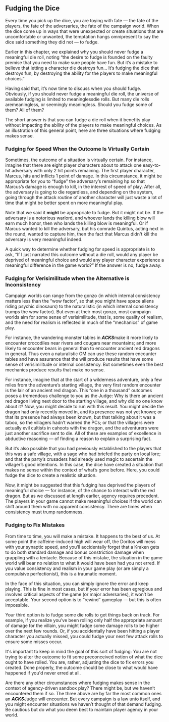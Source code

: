 ## Fudging the Dice

Every time you pick up the dice, you are toying with fate — the fate of the players, the fate of the adversaries, the fate of the campaign world. When the dice come up in ways that were unexpected or create situations that are uncomfortable or unwanted, the temptation hangs omnipresent to say the dice said something they did not — to fudge.

Earlier in this chapter, we explained why you should never fudge a meaningful die roll, noting “the desire to fudge is founded on the faulty premise that you need to make sure people have fun. But it’s a mistake to believe that letting a character die destroys fun... It’s fudging the dice that destroys fun, by destroying the ability for the players to make meaningful choices.”

Having said that, it’s now time to discuss when you should fudge. Obviously, if you should never fudge a meaningful die roll, the universe of available fudging is limited to meaninglessdie rolls. But many die rolls aremeaningless, or seemingly meaningless. Should you fudge some of them? All of them?

The short answer is that you can fudge a die roll when it benefits play without impacting the ability of the players to make meaningful choices. As an illustration of this general point, here are three situations where fudging makes sense.

### Fudging for Speed When the Outcome Is Virtually Certain

Sometimes, the outcome of a situation is virtually certain. For instance, imagine that there are eight player characters about to attack one easy-to-hit adversary with only 2 hit points remaining. The first player character, Marcus, hits and inflicts 1 point of damage. In this circumstance, it might be appropriate for you to “fudge” the adversary’s remaining hp so that Marcus’s damage is enough to kill, in the interest of speed of play. After all, the adversary is going to die regardless, and depending on the system, going through the attack routine of another character will just waste a lot of time that might be better spent on more meaningful play.

Note that we said it **might** be appropriate to fudge. But it might not be. If the adversary is a notorious warlord, and whoever lands the killing blow will earn much honor, then who lands the killing blow is meaningful. Or if Marcus wanted to kill the adversary, but his comrade Quintus, acting next in the round, wanted to capture him, then the fact that Marcus didn't kill the adversary is very meaningful indeed.

A quick way to determine whether fudging for speed is appropriate is to ask, “If I just narrated this outcome without a die roll, would any player be deprived of meaningful choice and would any player character experience a meaningful difference in the game world?” If the answer is no, fudge away.

### **Fudging for Verisimilitude when the Alternative is Inconsistency**

Campaign worlds can range from the gonzo (in which internal consistency matters less than the “wow factor”, so that you might have space aliens riding psychic dinosaurs) to the naturalistic (in which internal consistency trumps the wow factor). But even at their most gonzo, most campaign worlds aim for some sense of verisimilitude, that is, some quality of realism, and the need for realism is reflected in much of the “mechanics” of game play.

For instance, the wandering monster tables in ***ACKS***make it more likely to encounter crocodiles near rivers and cougars near mountains; and more likely to encounter bears in general than to encounter ancient red dragons in general. Thus even a naturalistic GM can use these random encounter tables and have assurance that the will produce results that have some sense of verisimilitude or internal consistency. But sometimes even the best mechanics produce results that make no sense.

For instance, imagine that at the start of a wilderness adventure, only a few miles from the adventure’s starting village, the very first random encounter is the lair of an ancient red dragon. This “one in a thousand” outcomes poses a tremendous challenge to you as the Judge: Why is there an ancient red dragon living next door to the starting village, and why did no one know about it? Now, you might decide to run with this result. You might decide the dragon had only recently moved in, and its presence was not yet known; or that its presence had always been known, but that talking about it was a taboo, so the villagers hadn’t warned the PCs; or that the villagers were actually evil cultists in cahoots with the dragon, and the adventurers were just another sacrifice sent to die. All of these are examples of excellence in abductive reasoning — of finding a reason to explain a surprising fact.

But it’s also possible that you had previously established to the players that this was a safe village, with a sage who had briefed the party on local lore; and that the party’s crusaders had already used magic to ascertain the villager’s good intentions. In this case, the dice have created a situation that makes no sense within the context of what’s gone before. Here, you could fudge the dice to create a realistic situation.

Now, it might be suggested that this fudging has deprived the players of meaningful choice — for instance, of the chance to interact with the red dragon. But as we discussed at length earlier, agency requires precedent. The players in your game cannot make meaningful choices if the world can shift around them with no apparent consistency. There are times when consistency must trump randomness.

### **Fudging to Fix Mistakes**

From time to time, you will make a mistake. It happens to the best of us. At some point the caffeine-induced high will wear off, the Doritos will mess with your synaptic speed, and you’ll accidentally forget that a Kraken gets to do both standard damage and bonus constriction damage when grappling with a tentacle. Because of this mistake, the situation in the game world will bear no relation to what it would have been had you not erred. If you value consistency and realism in your game play (or are simply a compulsive perfectionist), this is a traumatic moment.

In the face of this situation, you can simply ignore the error and keep playing. This is fine in most cases, but if your error has been egregious and involves critical aspects of the game (or major adversaries), it won’t be acceptable. Your second option is to “rewind” gameplay — but this is often impossible.

Your third option is to fudge some die rolls to get things back on track. For example, if you realize you’ve been rolling only half the appropriate amount of damage for the villain, you might fudge some damage rolls to be higher over the next few rounds. Or, if you accidentally have been hitting a player character you actually missed, you could fudge your next few attack rolls to ensure some misses occur.

It's important to keep in mind the goal of this sort of fudging: You are not trying to alter the outcome to fit some preconceived notion of what the dice ought to have rolled. You are, rather, adjusting the dice to fix errors you created. Done properly, the outcome should be close to what would have happened if you'd never erred at all.

Are there any other circumstances where fudging makes sense in the context of agency-driven sandbox play? There might be, but we haven’t encountered them if so. The three above are by far the most common ones an ***ACKS***Judge will encounter. But every campaign is a law unto itself, and you might encounter situations we haven’t thought of that demand fudging. Be cautious but do what you deem best to maintain player agency in your world.
